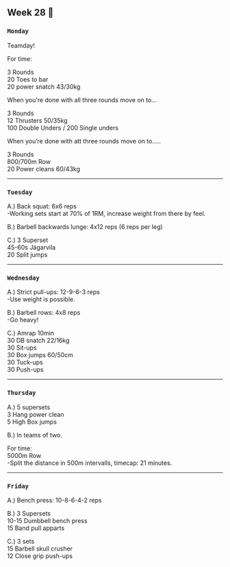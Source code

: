 ## Week 28  :eagle: 

### `Monday`     
Teamday! 


For time:  

3 Rounds  
20 Toes to bar  
20 power snatch 43/30kg  

When you're done with all three rounds move on to…   

3 Rounds  
12 Thrusters 50/35kg   
100 Double Unders / 200 Single unders   

When you’re done with att three rounds move on to…..   

3 Rounds  
800/700m Row   
20 Power cleans 60/43kg       
 


---
### `Tuesday`

A.) Back squat: 6x6 reps  
-Working sets start at 70% of 1RM, increase weight from there by feel.  

B.) Barbell backwards lunge: 4x12 reps (6 reps per leg)   

C.) 3 Superset   
45-60s Jägarvila       
20 Split jumps   

     




----
### `Wednesday`
A.) Strict pull-ups: 12-9-6-3 reps   
-Use weight is possible.  

B.) Barbell rows: 4x8 reps   
-Go heavy!  

C.) Amrap 10min  
30 DB snatch 22/16kg   
30 Sit-ups  
30 Box jumps 60/50cm    
30 Tuck-ups  
30 Push-ups      

 

----
### `Thursday`  

A.) 5 supersets   
3 Hang power clean   
5 High Box jumps   

B.) In teams of two.   

For time:   
5000m Row   
-Split the distance in 500m intervalls, timecap: 21 minutes.   
  
  



---
### `Friday` 
A.) Bench press: 10-8-6-4-2 reps   

B.) 3 Supersets   
10-15 Dumbbell bench press   
15 Band pull apparts   

C.) 3 sets   
15 Barbell skull crusher  
12 Close grip push-ups    


 

   




